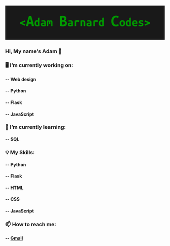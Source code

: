 ![alt text](https://github.com/AdamBCodes/AdamBCodes/blob/main/Github.png)
### Hi, My name's Adam 👋


### 🖥️  I’m currently working on:
####   -- Web design
####   -- Python
####   -- Flask
####   -- JavaScript

### 📖  I’m currently learning:
####   -- SQL

### 💡 My Skills:
####   -- Python
####   -- Flask
####   -- HTML
####   -- CSS
####   -- JavaScript

### 📫  How to reach me: 
####   -- [Gmail](mailto:adamc.barnard1@gmail.com)
